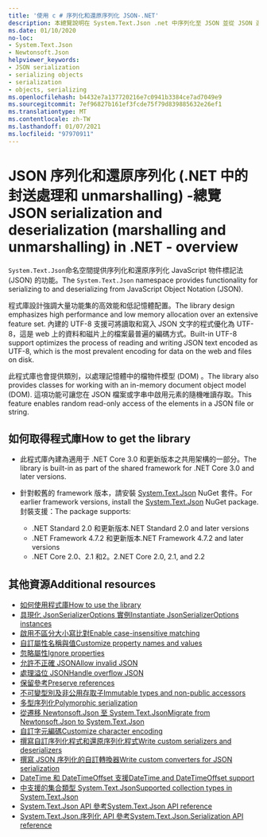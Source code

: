 ```yaml
---
title: '使用 c # 序列化和還原序列化 JSON-.NET'
description: 本總覽說明在 System.Text.Json .net 中序列化至 JSON 並從 JSON 還原序列化的命名空間功能。
ms.date: 01/10/2020
no-loc:
- System.Text.Json
- Newtonsoft.Json
helpviewer_keywords:
- JSON serialization
- serializing objects
- serialization
- objects, serializing
ms.openlocfilehash: b4432e7a137720216e7c0941b3384ce7ad7049e9
ms.sourcegitcommit: 7ef96827b161ef3fcde75f79d839885632e26ef1
ms.translationtype: MT
ms.contentlocale: zh-TW
ms.lasthandoff: 01/07/2021
ms.locfileid: "97970911"
---
```

# <a name="json-serialization-and-deserialization-marshalling-and-unmarshalling-in-net---overview"></a><span data-ttu-id="ddbee-103">JSON 序列化和還原序列化 (.NET 中的封送處理和 unmarshalling) -總覽</span><span class="sxs-lookup"><span data-stu-id="ddbee-103">JSON serialization and deserialization (marshalling and unmarshalling) in .NET - overview</span></span>

<span data-ttu-id="ddbee-104">`System.Text.Json`命名空間提供序列化和還原序列化 JavaScript 物件標記法 (JSON) 的功能。</span><span class="sxs-lookup"><span data-stu-id="ddbee-104">The `System.Text.Json` namespace provides functionality for serializing to and deserializing from JavaScript Object Notation (JSON).</span></span>

<span data-ttu-id="ddbee-105">程式庫設計強調大量功能集的高效能和低記憶體配置。</span><span class="sxs-lookup"><span data-stu-id="ddbee-105">The library design emphasizes high performance and low memory allocation over an extensive feature set.</span></span> <span data-ttu-id="ddbee-106">內建的 UTF-8 支援可將讀取和寫入 JSON 文字的程式優化為 UTF-8，這是 web 上的資料和磁片上的檔案最普遍的編碼方式。</span><span class="sxs-lookup"><span data-stu-id="ddbee-106">Built-in UTF-8 support optimizes the process of reading and writing JSON text encoded as UTF-8, which is the most prevalent encoding for data on the web and files on disk.</span></span>

<span data-ttu-id="ddbee-107">此程式庫也會提供類別，以處理記憶體中的檔物件模型 (DOM) 。</span><span class="sxs-lookup"><span data-stu-id="ddbee-107">The library also provides classes for working with an in-memory document object model (DOM).</span></span> <span data-ttu-id="ddbee-108">這項功能可讓您在 JSON 檔案或字串中啟用元素的隨機唯讀存取。</span><span class="sxs-lookup"><span data-stu-id="ddbee-108">This feature enables random read-only access of the elements in a JSON file or string.</span></span>

## <a name="how-to-get-the-library"></a><span data-ttu-id="ddbee-109">如何取得程式庫</span><span class="sxs-lookup"><span data-stu-id="ddbee-109">How to get the library</span></span>

* <span data-ttu-id="ddbee-110">此程式庫內建為適用于 .NET Core 3.0 和更新版本之共用架構的一部分。</span><span class="sxs-lookup"><span data-stu-id="ddbee-110">The library is built-in as part of the shared framework for .NET Core 3.0 and later versions.</span></span>
* <span data-ttu-id="ddbee-111">針對較舊的 framework 版本，請安裝 [System.Text.Json](https://www.nuget.org/packages/System.Text.Json) NuGet 套件。</span><span class="sxs-lookup"><span data-stu-id="ddbee-111">For earlier framework versions, install the [System.Text.Json](https://www.nuget.org/packages/System.Text.Json) NuGet package.</span></span> <span data-ttu-id="ddbee-112">封裝支援：</span><span class="sxs-lookup"><span data-stu-id="ddbee-112">The package supports:</span></span>

  * <span data-ttu-id="ddbee-113">.NET Standard 2.0 和更新版本</span><span class="sxs-lookup"><span data-stu-id="ddbee-113">.NET Standard 2.0 and later versions</span></span>
  * <span data-ttu-id="ddbee-114">.NET Framework 4.7.2 和更新版本</span><span class="sxs-lookup"><span data-stu-id="ddbee-114">.NET Framework 4.7.2 and later versions</span></span>
  * <span data-ttu-id="ddbee-115">.NET Core 2.0、2.1 和2。2</span><span class="sxs-lookup"><span data-stu-id="ddbee-115">.NET Core 2.0, 2.1, and 2.2</span></span>

## <a name="additional-resources"></a><span data-ttu-id="ddbee-116">其他資源</span><span class="sxs-lookup"><span data-stu-id="ddbee-116">Additional resources</span></span>

* [<span data-ttu-id="ddbee-117">如何使用程式庫</span><span class="sxs-lookup"><span data-stu-id="ddbee-117">How to use the library</span></span>](system-text-json-how-to.md)
* [<span data-ttu-id="ddbee-118">具現化 JsonSerializerOptions 實例</span><span class="sxs-lookup"><span data-stu-id="ddbee-118">Instantiate JsonSerializerOptions instances</span></span>](system-text-json-configure-options.md)
* [<span data-ttu-id="ddbee-119">啟用不區分大小寫比對</span><span class="sxs-lookup"><span data-stu-id="ddbee-119">Enable case-insensitive matching</span></span>](system-text-json-character-casing.md)
* [<span data-ttu-id="ddbee-120">自訂屬性名稱與值</span><span class="sxs-lookup"><span data-stu-id="ddbee-120">Customize property names and values</span></span>](system-text-json-customize-properties.md)
* [<span data-ttu-id="ddbee-121">忽略屬性</span><span class="sxs-lookup"><span data-stu-id="ddbee-121">Ignore properties</span></span>](system-text-json-ignore-properties.md)
* [<span data-ttu-id="ddbee-122">允許不正確 JSON</span><span class="sxs-lookup"><span data-stu-id="ddbee-122">Allow invalid JSON</span></span>](system-text-json-invalid-json.md)
* [<span data-ttu-id="ddbee-123">處理溢位 JSON</span><span class="sxs-lookup"><span data-stu-id="ddbee-123">Handle overflow JSON</span></span>](system-text-json-handle-overflow.md)
* [<span data-ttu-id="ddbee-124">保留參考</span><span class="sxs-lookup"><span data-stu-id="ddbee-124">Preserve references</span></span>](system-text-json-preserve-references.md)
* [<span data-ttu-id="ddbee-125">不可變型別及非公用存取子</span><span class="sxs-lookup"><span data-stu-id="ddbee-125">Immutable types and non-public accessors</span></span>](system-text-json-immutability.md)
* [<span data-ttu-id="ddbee-126">多型序列化</span><span class="sxs-lookup"><span data-stu-id="ddbee-126">Polymorphic serialization</span></span>](system-text-json-polymorphism.md)
* [<span data-ttu-id="ddbee-127">從遷移 Newtonsoft.Json 至 System.Text.Json</span><span class="sxs-lookup"><span data-stu-id="ddbee-127">Migrate from Newtonsoft.Json to System.Text.Json</span></span>](system-text-json-migrate-from-newtonsoft-how-to.md)
* [<span data-ttu-id="ddbee-128">自訂字元編碼</span><span class="sxs-lookup"><span data-stu-id="ddbee-128">Customize character encoding</span></span>](system-text-json-character-encoding.md)
* [<span data-ttu-id="ddbee-129">撰寫自訂序列化程式和還原序列化程式</span><span class="sxs-lookup"><span data-stu-id="ddbee-129">Write custom serializers and deserializers</span></span>](write-custom-serializer-deserializer.md)
* [<span data-ttu-id="ddbee-130">撰寫 JSON 序列化的自訂轉換器</span><span class="sxs-lookup"><span data-stu-id="ddbee-130">Write custom converters for JSON serialization</span></span>](system-text-json-converters-how-to.md)
* [<span data-ttu-id="ddbee-131">DateTime 和 DateTimeOffset 支援</span><span class="sxs-lookup"><span data-stu-id="ddbee-131">DateTime and DateTimeOffset support</span></span>](../datetime/system-text-json-support.md)
* [<span data-ttu-id="ddbee-132">中支援的集合類型 System.Text.Json</span><span class="sxs-lookup"><span data-stu-id="ddbee-132">Supported collection types in System.Text.Json</span></span>](system-text-json-supported-collection-types.md)
* <span data-ttu-id="ddbee-133">[System.Text.Json API 參考](xref:System.Text.Json)</span><span class="sxs-lookup"><span data-stu-id="ddbee-133">[System.Text.Json API reference](xref:System.Text.Json)</span></span>
* <span data-ttu-id="ddbee-134">[System.Text.Json.序列化 API 參考](xref:System.Text.Json.Serialization)</span><span class="sxs-lookup"><span data-stu-id="ddbee-134">[System.Text.Json.Serialization API reference](xref:System.Text.Json.Serialization)</span></span>
